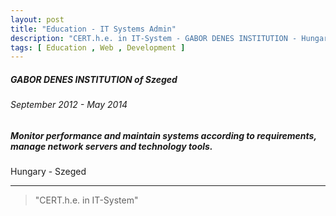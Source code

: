```yaml
---
layout: post
title: "Education - IT Systems Admin"
description: "CERT.h.e. in IT-System - GABOR DENES INSTITUTION - Hungary"
tags: [ Education , Web , Development ]
---
```


##### GABOR DENES INSTITUTION of Szeged

###### September 2012 - May 2014

##### Monitor performance and maintain systems according to requirements, manage network servers and technology tools.

Hungary - Szeged

---

> "CERT.h.e. in IT-System"